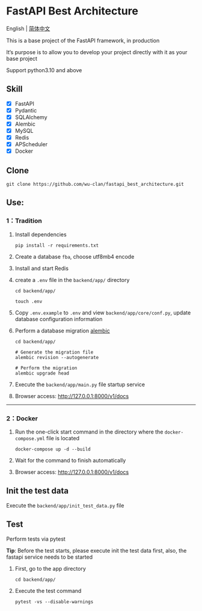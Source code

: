 # FastAPI Best Architecture

English | [简体中文](./README.zh-CN.md)

This is a base project of the FastAPI framework, in production

It‘s purpose is to allow you to develop your project directly with it
as your base project

Support python3.10 and above

## Skill

- [x] FastAPI
- [x] Pydantic
- [x] SQLAlchemy
- [x] Alembic
- [x] MySQL
- [x] Redis
- [x] APScheduler
- [x] Docker

## Clone

```shell
git clone https://github.com/wu-clan/fastapi_best_architecture.git
```

## Use:

### 1：Tradition

1. Install dependencies

    ```shell
    pip install -r requirements.txt
    ```

2. Create a database `fba`, choose utf8mb4 encode
3. Install and start Redis
4. create a `.env` file in the `backend/app/` directory

    ```shell
    cd backend/app/
   
    touch .env
    ```
   
5. Copy `.env.example` to `.env` and view `backend/app/core/conf.py`, update database configuration information
6. Perform a database migration [alembic](https://alembic.sqlalchemy.org/en/latest/tutorial.html)

    ```shell
    cd backend/app/
    
    # Generate the migration file
    alembic revision --autogenerate
    
    # Perform the migration
    alembic upgrade head
    ```
   
7. Execute the `backend/app/main.py` file startup service
8. Browser access: http://127.0.0.1:8000/v1/docs

---

### 2：Docker

1. Run the one-click start command in the directory where the `docker-compose.yml` file is located

    ```shell
    docker-compose up -d --build
    ```
   
2. Wait for the command to finish automatically

3. Browser access: http://127.0.0.1:8000/v1/docs

## Init the test data

Execute the `backend/app/init_test_data.py` file

## Test

Perform tests via pytest

**Tip**: Before the test starts, please execute init the test data first, also, the fastapi service needs to be started

1. First, go to the app directory

   ```shell
   cd backend/app/
   ```

2. Execute the test command

   ```shell
   pytest -vs --disable-warnings
   ```
